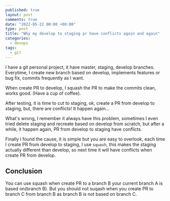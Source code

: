 ```yaml
---
published: true
layout: post
comments: true
date: "2022-05-22 00:00 +08:00"
type: post
title: "Why my develop to staging pr have conflicts again and again"
categories:
  - devops
tags:
  - git
---
```

I have a git personal project, it have master, staging, develop branches. Everytime, I create new branch based on develop, implements features or bug fix, commits frequently as I want. 


When create PR to develop, I squash the PR to make the commits clean, works good. (Have a cup of coffee).

After testing, it is time to cut to staging, ok, create a PR from develop to staging, but, there are conflicts! It happen again...

What's wrong, I remember it always have this problem, sometimes I even tried delete staging and recreate based on develop from scratch, but after a while, it happen again, PR from develop to staging have conflicts.

Finally I found the cause, it is simple but you are easy to overlook, each time I create PR from develop to staging, I use `squash`, this makes the staging actually different than develop, so next time it will have conflicts when create PR from develop.

## Conclusion
You can use squash when create PR to a branch B your current branch A is based on(branch B). But you should not suqash when you create PR to branch C from branch B as branch B is not based on branch C.